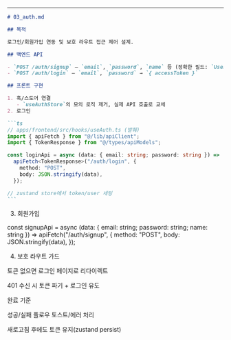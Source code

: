 ---

````md
# 03_auth.md

## 목적

로그인/회원가입 연동 및 보호 라우트 접근 제어 설계.

## 백엔드 API

- `POST /auth/signup` — `email`, `password`, `name` 등 (정확한 필드: `UserDto.SignupRequest`)
- `POST /auth/login` — `email`, `password` → `{ accessToken }`

## 프론트 구현

1. 훅/스토어 연결
   - `useAuthStore`의 모의 로직 제거, 실제 API 호출로 교체
2. 로그인

```ts
// apps/frontend/src/hooks/useAuth.ts (발췌)
import { apiFetch } from "@/lib/apiClient";
import { TokenResponse } from "@/types/apiModels";

const loginApi = async (data: { email: string; password: string }) =>
  apiFetch<TokenResponse>("/auth/login", {
    method: "POST",
    body: JSON.stringify(data),
  });

// zustand store에서 token/user 세팅
```
````

3. 회원가입

const signupApi = async (data: { email: string; password: string; name: string }) =>
apiFetch<void>("/auth/signup", {
method: "POST",
body: JSON.stringify(data),
});

4. 보호 라우트 가드

토큰 없으면 로그인 페이지로 리다이렉트

401 수신 시 토큰 파기 + 로그인 유도

완료 기준

성공/실패 플로우 토스트/에러 처리

새로고침 후에도 토큰 유지(zustand persist)
